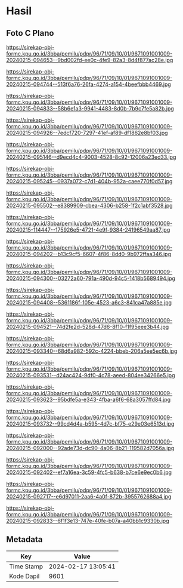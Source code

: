 # Hasil

## Foto C Plano

https://sirekap-obj-formc.kpu.go.id/3bba/pemilu/pdpr/96/71/09/10/01/9671091001009-20240215-094653--9bd002fd-ee0c-4fe9-82a3-8d4f877ac28e.jpg

https://sirekap-obj-formc.kpu.go.id/3bba/pemilu/pdpr/96/71/09/10/01/9671091001009-20240215-094744--513f6a76-26fa-4274-a154-4beefbbb4469.jpg

https://sirekap-obj-formc.kpu.go.id/3bba/pemilu/pdpr/96/71/09/10/01/9671091001009-20240215-094833--58b6e1a3-9941-4483-8d0b-7b9c7fe5a82b.jpg

https://sirekap-obj-formc.kpu.go.id/3bba/pemilu/pdpr/96/71/09/10/01/9671091001009-20240215-094926--7edcf720-7297-41ef-af89-df1862e8bf03.jpg

https://sirekap-obj-formc.kpu.go.id/3bba/pemilu/pdpr/96/71/09/10/01/9671091001009-20240215-095146--d9ecd4c4-9003-4528-8c92-12006a23ed33.jpg

https://sirekap-obj-formc.kpu.go.id/3bba/pemilu/pdpr/96/71/09/10/01/9671091001009-20240215-095245--0937a072-c7d1-404b-952a-caee770f0d57.jpg

https://sirekap-obj-formc.kpu.go.id/3bba/pemilu/pdpr/96/71/09/10/01/9671091001009-20240215-095502--e8389909-cbea-4306-b258-1f2c1abf3528.jpg

https://sirekap-obj-formc.kpu.go.id/3bba/pemilu/pdpr/96/71/09/10/01/9671091001009-20240215-114447--175926e5-4721-4e9f-9384-24196549aa87.jpg

https://sirekap-obj-formc.kpu.go.id/3bba/pemilu/pdpr/96/71/09/10/01/9671091001009-20240215-094202--b13c9cf5-6607-4f86-8dd0-9b972ffaa346.jpg

https://sirekap-obj-formc.kpu.go.id/3bba/pemilu/pdpr/96/71/09/10/01/9671091001009-20240215-094300--03272a60-791a-490d-94c5-1418b5689494.jpg

https://sirekap-obj-formc.kpu.go.id/3bba/pemilu/pdpr/96/71/09/10/01/9671091001009-20240215-094408--5361186f-105e-4523-a6c3-841ca47a885e.jpg

https://sirekap-obj-formc.kpu.go.id/3bba/pemilu/pdpr/96/71/09/10/01/9671091001009-20240215-094521--74d2fe2d-528d-47d6-8f10-f1f95eee3b44.jpg

https://sirekap-obj-formc.kpu.go.id/3bba/pemilu/pdpr/96/71/09/10/01/9671091001009-20240215-093340--68d6a982-592c-4224-bbeb-206a5ee5ec6b.jpg

https://sirekap-obj-formc.kpu.go.id/3bba/pemilu/pdpr/96/71/09/10/01/9671091001009-20240215-093531--d24ac424-9df0-4c78-aeed-804ee34266e5.jpg

https://sirekap-obj-formc.kpu.go.id/3bba/pemilu/pdpr/96/71/09/10/01/9671091001009-20240215-093623--95bdfe5a-e343-4fba-a6f6-68a3057ffd84.jpg

https://sirekap-obj-formc.kpu.go.id/3bba/pemilu/pdpr/96/71/09/10/01/9671091001009-20240215-093732--99cd4d4a-b595-4d7c-bf75-e29e03e6513d.jpg

https://sirekap-obj-formc.kpu.go.id/3bba/pemilu/pdpr/96/71/09/10/01/9671091001009-20240215-092000--92ade73d-dc90-4a06-8b21-119582d7056a.jpg

https://sirekap-obj-formc.kpu.go.id/3bba/pemilu/pdpr/96/71/09/10/01/9671091001009-20240215-092402--ef7a16ea-3c59-4fc5-b638-b7ce6e9ec0b6.jpg

https://sirekap-obj-formc.kpu.go.id/3bba/pemilu/pdpr/96/71/09/10/01/9671091001009-20240215-092717--e6d97011-2aa6-4a0f-872b-3955762688a4.jpg

https://sirekap-obj-formc.kpu.go.id/3bba/pemilu/pdpr/96/71/09/10/01/9671091001009-20240215-092833--6f1f3e13-747e-40fe-b07a-a40bb1c9330b.jpg


## Metadata

| Key        | Value               |
| ---------- | ------------------- |
| Time Stamp | 2024-02-17 13:05:41 |
| Kode Dapil | 9601                |



